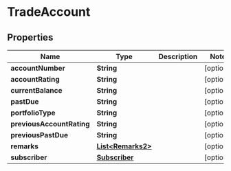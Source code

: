 

# TradeAccount


## Properties

| Name | Type | Description | Notes |
|------------ | ------------- | ------------- | -------------|
|**accountNumber** | **String** |  |  [optional] |
|**accountRating** | **String** |  |  [optional] |
|**currentBalance** | **String** |  |  [optional] |
|**pastDue** | **String** |  |  [optional] |
|**portfolioType** | **String** |  |  [optional] |
|**previousAccountRating** | **String** |  |  [optional] |
|**previousPastDue** | **String** |  |  [optional] |
|**remarks** | [**List&lt;Remarks2&gt;**](Remarks2.md) |  |  [optional] |
|**subscriber** | [**Subscriber**](Subscriber.md) |  |  [optional] |



